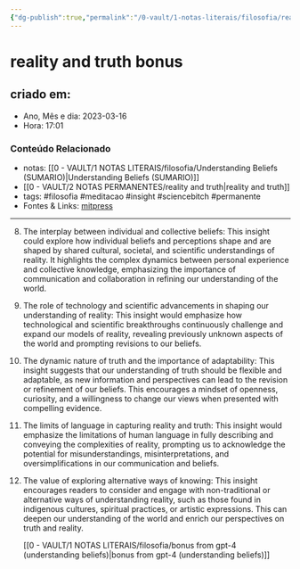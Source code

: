 ```yaml
---
{"dg-publish":true,"permalink":"/0-vault/1-notas-literais/filosofia/reality-and-truth-bonus/","title":"reality and truth bonus","tags":["filosofia","meditacao","insight","sciencebitch","permanente"],"dgHomeLink":true,"dgShowLocalGraph":true,"dgShowFileTree":true,"noteIcon":""}
---
```



# reality and truth bonus

## criado em: 

- Ano, Mês e dia: 2023-03-16
- Hora: 17:01

### Conteúdo Relacionado

- notas: [[0 - VAULT/1 NOTAS LITERAIS/filosofia/Understanding Beliefs (SUMARIO)\|Understanding Beliefs (SUMARIO)]]
- [[0 - VAULT/2 NOTAS PERMANENTES/reality and truth\|reality and truth]]
- tags: #filosofia #meditacao #insight #sciencebitch #permanente
- Fontes & Links: [mitpress](https://mitpress.mit.edu/9780262526432/understanding-beliefs/)

---

8. The interplay between individual and collective beliefs: This insight could explore how individual beliefs and perceptions shape and are shaped by shared cultural, societal, and scientific understandings of reality. It highlights the complex dynamics between personal experience and collective knowledge, emphasizing the importance of communication and collaboration in refining our understanding of the world.

9. The role of technology and scientific advancements in shaping our understanding of reality: This insight would emphasize how technological and scientific breakthroughs continuously challenge and expand our models of reality, revealing previously unknown aspects of the world and prompting revisions to our beliefs.

10. The dynamic nature of truth and the importance of adaptability: This insight suggests that our understanding of truth should be flexible and adaptable, as new information and perspectives can lead to the revision or refinement of our beliefs. This encourages a mindset of openness, curiosity, and a willingness to change our views when presented with compelling evidence.

11. The limits of language in capturing reality and truth: This insight would emphasize the limitations of human language in fully describing and conveying the complexities of reality, prompting us to acknowledge the potential for misunderstandings, misinterpretations, and oversimplifications in our communication and beliefs.

12. The value of exploring alternative ways of knowing: This insight encourages readers to consider and engage with non-traditional or alternative ways of understanding reality, such as those found in indigenous cultures, spiritual practices, or artistic expressions. This can deepen our understanding of the world and enrich our perspectives on truth and reality.

    [[0 - VAULT/1 NOTAS LITERAIS/filosofia/bonus from gpt-4 (understanding beliefs)\|bonus from gpt-4 (understanding beliefs)]]